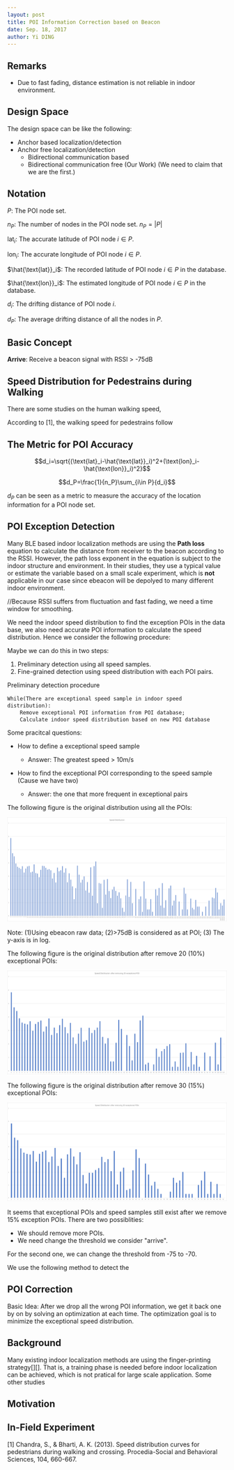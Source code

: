 ```yaml
--- 
layout: post
title: POI Information Correction based on Beacon
date: Sep. 18, 2017
author: Yi DING
---
```

[comment]: # (The math equation in this post is for latex and can be viewed in Visual Studio Code)

[comment]: # (This post composite the POI Correction Section)


## Remarks
* Due to fast fading, distance estimation is not reliable in indoor environment.


## Design Space
The design space can be like the following:
* Anchor based localization/detection
* Anchor free localization/detection
    * Bidirectional communication based
    * Bidirectional communication free (Our Work) (We need to claim that we are the first.)

## Notation
$P$: The POI node set.

$n_P$: The number of nodes in the POI node set. $n_P=\left\lvert P \right\rvert$

$\text{lat}_i$: The accurate latitude of POI node $i\in P$.

$\text{lon}_i$: The accurate longitude of POI node $i\in P$.

$\hat{\text{lat}}_i$: The recorded latitude of POI node $i \in P$ in the database.

$\hat{\text{lon}}_i$: The estimated longitude of POI node $i \in P$ in the database.

$d_i$: The drifting distance of POI node $i$.

$d_P$: The average drifting distance of all the nodes in $P$.

## Basic Concept
**Arrive**: Receive a beacon signal with RSSI > -75dB

## Speed Distribution for Pedestrains during Walking
There are some studies on the human walking speed, 

According to [1], the walking speed for pedestrains follow


## The Metric for POI Accuracy
$$d_i=\sqrt{(\text{lat}_i-\hat{\text{lat}}_i)^2+(\text{lon}_i-\hat{\text{lon}}_i)^2}$$ 

$$d_P=\frac{1}{n_P}\sum_{i\in P}{d_i}$$

$d_P$ can be seen as a metric to measure the accuracy of the location information for a POI node set. 

## POI Exception Detection
[comment]: # (We need first define some metric to measure the exception)
Many BLE based indoor localization methods are using the **Path loss** equation to calculate the distance from receiver to the beacon according to the RSSI. However, the path loss exponent in the equation is subject to the indoor structure and environment. In their studies, they use a typical value or estimate the variable based on a small scale experiment, which is **not** applicable in our case since ebeacon will be depolyed to many different indoor environment.

//Because RSSI suffers from fluctuation and fast fading, we need a time window for smoothing.

We need the indoor speed distribution to find the exception POIs in the data base, we also need accurate POI information to calculate the speed distribution. Hence we consider the following procedure:

Maybe we can do this in two steps:

1. Preliminary detection using all speed samples.
2. Fine-grained detection using speed distribution with each POI pairs.

Preliminary detection procedure
```
While(There are exceptional speed sample in indoor speed distribution):
    Remove exceptional POI information from POI database;
    Calculate indoor speed distribution based on new POI database
```
Some pracitcal questions:
* How to define a exceptional speed sample
    * Answer: The greatest speed > 10m/s

* How to find the exceptional POI corresponding to the speed sample (Cause we have two)
    * Answer: the one that more frequent in exceptional pairs

The following figure is the original distribution using all the POIs:
<p align = "center">
<img src="figures/speed-distribution-all-original.png"  alt="walking-speed-clairvoyant">
</p>

Note: (1)Using ebeacon raw data; (2)>75dB is considered as at POI; (3) The y-axis is in log.

The following figure is the original distribution after remove 20 (10%) exceptional POIs:
<p align = "center">
<img src="figures/speed-distribution-after-removing-20.png"  alt="walking-speed-clairvoyant">
</p>

The following figure is the original distribution after remove 30 (15%) exceptional POIs:
<p align = "center">
<img src="figures/speed-distribution-after-removing-30.png"  alt="walking-speed-clairvoyant">
</p>

It seems that exceptional POIs and speed samples still exist after we remove 15% exception POIs. There are two possiblities: 
* We should remove more POIs.
* We need change the threshold we consider "arrive". 

For the second one, we can change the threshold from -75 to -70.

We use the following method to detect the 



## POI Correction
Basic Idea:
After we drop all the wrong POI information, we get it back one by on by solving an optimization at each time. The optimization goal is to minimize the exceptional speed distribution.



## Background
Many existing indoor localization methods are using the finger-printing strategy[][]. That is, a training phase is needed before indoor localization can be achieved, which is not pratical for large scale application. Some other studies 


## Motivation
[comment]: # (It will be better to have a small example and some figures)




## In-Field Experiment


[1] Chandra, S., & Bharti, A. K. (2013). Speed distribution curves for pedestrians during walking and crossing. Procedia-Social and Behavioral Sciences, 104, 660-667.